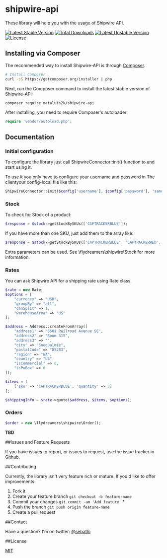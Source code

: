 shipwire-api
============
These library will help you with the usage of Shipwire API.

[![Latest Stable Version](https://poser.pugx.org/flydreamers/shipwire-api/v/stable.svg)](https://packagist.org/packages/flydreamers/shipwire-api)
[![Total Downloads](https://poser.pugx.org/flydreamers/shipwire-api/downloads.svg)](https://packagist.org/packages/flydreamers/shipwire-api)
[![Latest Unstable Version](https://poser.pugx.org/flydreamers/shipwire-api/v/unstable.svg)](https://packagist.org/packages/flydreamers/shipwire-api)
[![License](https://poser.pugx.org/flydreamers/shipwire-api/license.svg)](https://packagist.org/packages/flydreamers/shipwire-api)

## Installing via Composer

The recommended way to install Shipwire-API is through
[Composer](http://getcomposer.org).

```bash
# Install Composer
curl -sS https://getcomposer.org/installer | php
```

Next, run the Composer command to install the latest stable version of Shipwire-API:

```bash
composer require mataluis2k/shipwire-api
```

After installing, you need to require Composer's autoloader:

```php
require 'vendor/autoload.php';
```

## Documentation

### Initial configuration

To configure the library just call ShipwireConnector::init() function to and start using it.

To use it you only have to configure your username and password in The clientyour config-local file like this:

```php
ShipwireConnector::init($config['username'], $config['password'], 'sandbox');
```

### Stock

To check for Stock of a product:

```php
$response = $stock->getStockBySKUs(['CAPTRACKERBLUE']);
```

If you have more than one SKU, just add them to the array like:

```php
$response = $stock->getStockBySKUs(['CAPTRACKERBLUE', 'CAPTRACKERRED', 'ETCETERA']);
```
Extra parameters can be used. See \flydreamers\shipwire\Stock for more information.

### Rates

You can ask Shipwire API for a shipping rate using Rate class.


```php
$rate = new Rate;
$options = [
    "currency" => "USD",
    "groupBy" => "all",
    "canSplit" => 1,
    "warehouseArea" => "US"
];

$address = Address::createFromArray([
    "address1" => "6501 Railroad Avenue SE",
    "address2" => "Room 315",
    "address3" => "",
    "city" => "Snoqualmie",
    "postalCode" => "85283",
    "region" => "WA",
    "country" => "US",
    "isCommercial" => 0,
    "isPoBox" => 0
]);

$items = [
    ['sku' => 'CAPTRACKERBLUE', 'quantity' => 3]
];

$shippingInfo = $rate->quote($address, $items, $options);
```

### Orders

```php
$order = new \flydreamers\shipwire\Order();

```

**TBD**

##Issues and Feature Requests

If you have issues to report, or issues to request, use the issue tracker in Github.

##Contributing

Currently, the library isn't very feature rich or mature. If you'd like to offer improvements:

1. Fork it
2. Create your feature branch `git checkout -b feature-name`
3. Commit your changes `git commit -am 'Add feature'` \*
4. Push the branch `git push origin feature-name`
5. Create a pull request

##Contact

Have a question? I'm on twitter: [@sebathi](https://twitter.com/sebathi)


##License

[MIT](License)
